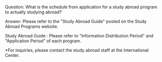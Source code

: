 Question: What is the schedule from application for a study abroad program to actually studying abroad?

Answer:
Please refer to the "Study Abroad Guide" posted on the Study Abroad Programs website.  
  
Study Abroad Guide :
Please refer to "Information Distribution Period" and "Application Period" of each program.

*For inquiries, please contact the study abroad staff at the International Center.